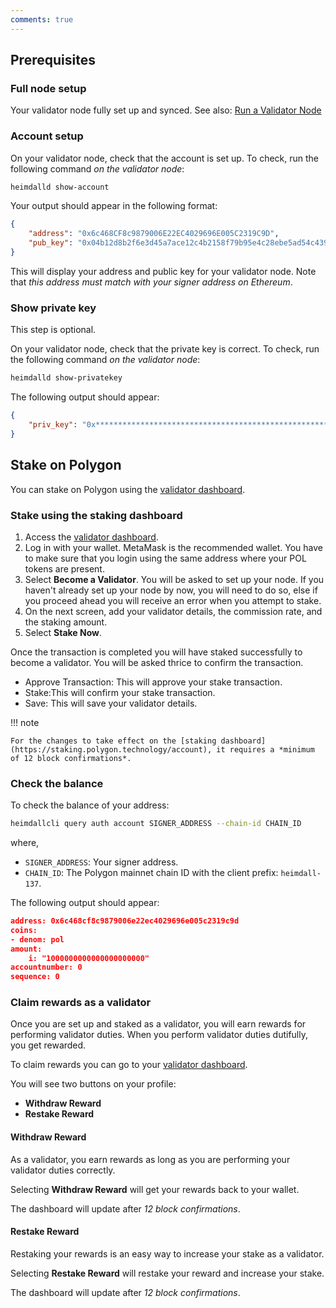 ```yaml
---
comments: true
---
```


## Prerequisites

### Full node setup

Your validator node fully set up and synced. See also: [Run a Validator Node](../validator/validator-binaries.md)

### Account setup

On your validator node, check that the account is set up. To check, run the following command *on the validator node*:

```sh
heimdalld show-account
```

Your output should appear in the following format:

```json
{
    "address": "0x6c468CF8c9879006E22EC4029696E005C2319C9D",
    "pub_key": "0x04b12d8b2f6e3d45a7ace12c4b2158f79b95e4c28ebe5ad54c439be9431d7fc9dc1164210bf6a5c3b8523528b931e772c86a307e8cff4b725e6b4a77d21417bf19"
}
```

This will display your address and public key for your validator node. Note that *this address must match with your signer address on Ethereum*.

### Show private key

This step is optional.

On your validator node, check that the private key is correct. To check, run the following command *on the validator node*:

```sh
heimdalld show-privatekey
```

The following output should appear:

```json
{
    "priv_key": "0x********************************************************"
}
```

## Stake on Polygon

You can stake on Polygon using the [validator dashboard](https://staking.polygon.technology/validators/).

### Stake using the staking dashboard

1. Access the [validator dashboard](https://staking.polygon.technology/validators/).
2. Log in with your wallet. MetaMask is the recommended wallet. You have to make sure that you login using the same address where your POL tokens are present.
3. Select **Become a Validator**. You will be asked to set up your node. If you haven't already set up your node by now, you will need to do so, else if you proceed ahead you will receive an error when you attempt to stake.
4. On the next screen, add your validator details, the commission rate, and the staking amount.
5. Select **Stake Now**.

Once the transaction is completed you will have staked successfully to become a validator. You will be asked thrice to confirm the transaction.

* Approve Transaction: This will approve your stake transaction.
* Stake:This will confirm your stake transaction.
* Save: This will save your validator details.

!!! note
    
    For the changes to take effect on the [staking dashboard](https://staking.polygon.technology/account), it requires a *minimum of 12 block confirmations*.


### Check the balance

To check the balance of your address:

```sh
heimdallcli query auth account SIGNER_ADDRESS --chain-id CHAIN_ID
```

where,

* `SIGNER_ADDRESS`: Your signer address.
* `CHAIN_ID`: The Polygon mainnet chain ID with the client prefix: `heimdall-137`.

The following output should appear:

```json
address: 0x6c468cf8c9879006e22ec4029696e005c2319c9d
coins:
- denom: pol
amount:
    i: "1000000000000000000000"
accountnumber: 0
sequence: 0
```

### Claim rewards as a validator

Once you are set up and staked as a validator, you will earn rewards for performing validator duties. When you perform validator duties dutifully, you get rewarded.

To claim rewards you can go to your [validator dashboard](https://staking.polygon.technology/account).

You will see two buttons on your profile:

* **Withdraw Reward**
* **Restake Reward**

#### Withdraw Reward

As a validator, you earn rewards as long as you are performing your validator duties correctly.

Selecting **Withdraw Reward** will get your rewards back to your wallet.

The dashboard will update after *12 block confirmations*.

#### Restake Reward

Restaking your rewards is an easy way to increase your stake as a validator.

Selecting **Restake Reward** will restake your reward and increase your stake.

The dashboard will update after *12 block confirmations*.
